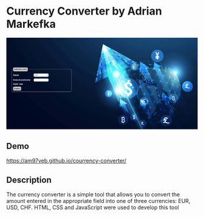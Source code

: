 # Currency Converter by Adrian Markefka

![Presentation](image/AnimationWebsite.gif)

## Demo

https://am97veb.github.io/courrency-converter/

## Description

The currency converter is a simple tool that allows you to convert the amount entered in the appropriate field into one of three currencies: EUR, USD, CHF. HTML, CSS and JavaScript were used to develop this tool